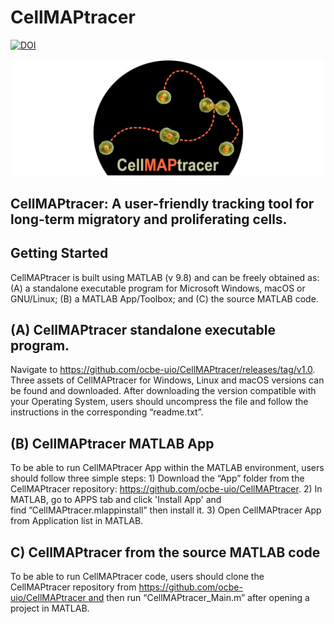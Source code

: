 # CellMAPtracer

[![DOI](https://zenodo.org/badge/249989991.svg)](https://zenodo.org/badge/latestdoi/249989991)

![CellMAPtracer](CellMAPtracerLogo.png)

## CellMAPtracer: A user-friendly tracking tool for long-term migratory and proliferating cells.  

## Getting Started
CellMAPtracer is built using MATLAB (v 9.8) and can be freely obtained as: (A) a standalone executable program for Microsoft Windows, macOS or GNU/Linux; (B) a MATLAB App/Toolbox; and (C) the source MATLAB code. 

## (A)  CellMAPtracer standalone executable program. 
Navigate to https://github.com/ocbe-uio/CellMAPtracer/releases/tag/v1.0. Three assets of CellMAPtracer for Windows, Linux and macOS versions can be found and downloaded. After downloading the version compatible with your Operating System, users should uncompress the file and follow the instructions in the corresponding “readme.txt”. 
## (B) CellMAPtracer MATLAB App
To be able to run CellMAPtracer App within the MATLAB environment, users should follow three simple steps: 1) Download the “App” folder from the CellMAPtracer repository: https://github.com/ocbe-uio/CellMAPtracer. 2) In MATLAB, go to APPS tab and click 'Install App' and find ”CellMAPtracer.mlappinstall” then install it. 3) Open CellMAPtracer App from Application list in MATLAB.

## C) CellMAPtracer from the source MATLAB code
To be able to run CellMAPtracer code, users should clone the CellMAPtracer repository from https://github.com/ocbe-uio/CellMAPtracer and then run “CellMAPtracer_Main.m” after opening a project in MATLAB.
